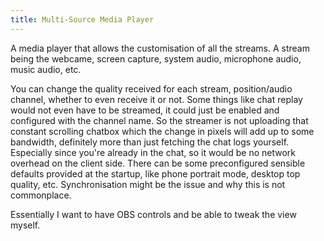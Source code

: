 ```yaml
---
title: Multi-Source Media Player
---
```


A media player that allows the customisation of all the streams.
A stream being the webcame, screen capture, system audio, microphone audio, music audio, etc.

You can change the quality received for each stream, position/audio channel, whether to even receive it or not.
Some things like chat replay would not even have to be streamed, it could just be enabled and configured with the channel name. So the streamer is not uploading that constant scrolling chatbox which the change in pixels will add up to some bandwidth, definitely more than just fetching the chat logs yourself. Especially since you're already in the chat, so it would be no network overhead on the client side.
There can be some preconfigured sensible defaults provided at the startup, like phone portrait mode, desktop top quality, etc.
Synchronisation might be the issue and why this is not commonplace.

Essentially I want to have OBS controls and be able to tweak the view myself.
